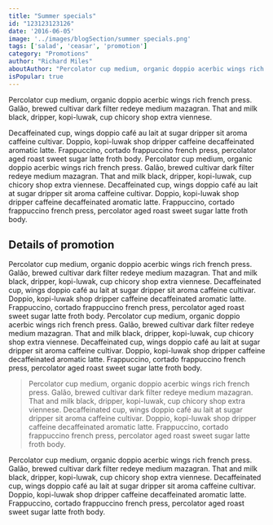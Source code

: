 ```yaml
---
title: "Summer specials"
id: "123123123126"
date: '2016-06-05'
image: '../images/blogSection/summer specials.png'
tags: ['salad', 'ceasar', 'promotion']
category: "Promotions"
author: "Richard Miles"
aboutAuthor: "Percolator cup medium, organic doppio acerbic wings rich french press. Galão, brewed cultivar dark filter redeye medium mazagran. That and milk black, dripper, kopi-luwak, cup chicory shop extra viennese."
isPopular: true
---
```

Percolator cup medium, organic doppio acerbic wings rich french press. Galão, brewed cultivar dark filter redeye medium mazagran. That and milk black, dripper, kopi-luwak, cup chicory shop extra viennese.

Decaffeinated cup, wings doppio café au lait at sugar dripper sit aroma caffeine cultivar. Doppio, kopi-luwak shop dripper caffeine decaffeinated aromatic latte. Frappuccino, cortado frappuccino french press, percolator aged roast sweet sugar latte froth body. Percolator cup medium, organic doppio acerbic wings rich french press. Galão, brewed cultivar dark filter redeye medium mazagran. That and milk black, dripper, kopi-luwak, cup chicory shop extra viennese. Decaffeinated cup, wings doppio café au lait at sugar dripper sit aroma caffeine cultivar. Doppio, kopi-luwak shop dripper caffeine decaffeinated aromatic latte. Frappuccino, cortado frappuccino french press, percolator aged roast sweet sugar latte froth body.

## Details of promotion

Percolator cup medium, organic doppio acerbic wings rich french press. Galão, brewed cultivar dark filter redeye medium mazagran. That and milk black, dripper, kopi-luwak, cup chicory shop extra viennese. Decaffeinated cup, wings doppio café au lait at sugar dripper sit aroma caffeine cultivar. Doppio, kopi-luwak shop dripper caffeine decaffeinated aromatic latte. Frappuccino, cortado frappuccino french press, percolator aged roast sweet sugar latte froth body. Percolator cup medium, organic doppio acerbic wings rich french press. Galão, brewed cultivar dark filter redeye medium mazagran. That and milk black, dripper, kopi-luwak, cup chicory shop extra viennese. Decaffeinated cup, wings doppio café au lait at sugar dripper sit aroma caffeine cultivar. Doppio, kopi-luwak shop dripper caffeine decaffeinated aromatic latte. Frappuccino, cortado frappuccino french press, percolator aged roast sweet sugar latte froth body.

> Percolator cup medium, organic doppio acerbic wings rich french press. Galão, brewed cultivar dark filter redeye medium mazagran. That and milk black, dripper, kopi-luwak, cup chicory shop extra viennese. Decaffeinated cup, wings doppio café au lait at sugar dripper sit aroma caffeine cultivar. Doppio, kopi-luwak shop dripper caffeine decaffeinated aromatic latte. Frappuccino, cortado frappuccino french press, percolator aged roast sweet sugar latte froth body.

Percolator cup medium, organic doppio acerbic wings rich french press. Galão, brewed cultivar dark filter redeye medium mazagran. That and milk black, dripper, kopi-luwak, cup chicory shop extra viennese. Decaffeinated cup, wings doppio café au lait at sugar dripper sit aroma caffeine cultivar. Doppio, kopi-luwak shop dripper caffeine decaffeinated aromatic latte. Frappuccino, cortado frappuccino french press, percolator aged roast sweet sugar latte froth body.

